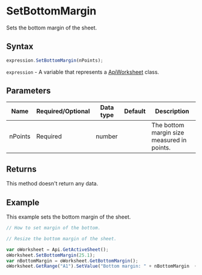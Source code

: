 # SetBottomMargin

Sets the bottom margin of the sheet.

## Syntax

```javascript
expression.SetBottomMargin(nPoints);
```

`expression` - A variable that represents a [ApiWorksheet](../ApiWorksheet.md) class.

## Parameters

| **Name** | **Required/Optional** | **Data type** | **Default** | **Description** |
| ------------- | ------------- | ------------- | ------------- | ------------- |
| nPoints | Required | number |  | The bottom margin size measured in points. |

## Returns

This method doesn't return any data.

## Example

This example sets the bottom margin of the sheet.

```javascript editor-xlsx
// How to set margin of the bottom.

// Resize the bottom margin of the sheet.

var oWorksheet = Api.GetActiveSheet();
oWorksheet.SetBottomMargin(25.1);
var nBottomMargin = oWorksheet.GetBottomMargin();
oWorksheet.GetRange("A1").SetValue("Bottom margin: " + nBottomMargin  + " mm");
```
